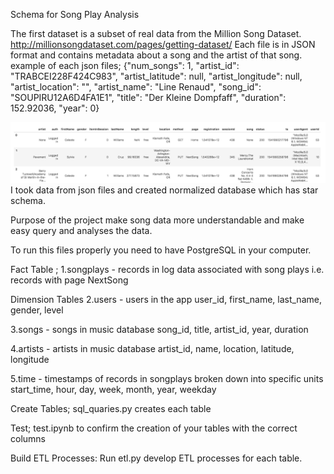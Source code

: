 Schema for Song Play Analysis

The first dataset is a subset of real data from the Million Song Dataset. 
http://millionsongdataset.com/pages/getting-dataset/
Each file is in JSON format and contains metadata about a song and the artist of that song. 
example of each json files; {"num_songs": 1, "artist_id": "TRABCEI228F424C983", "artist_latitude": null, "artist_longitude": null, "artist_location": "", "artist_name": "Line Renaud", "song_id": "SOUPIRU12A6D4FA1E1", "title": "Der Kleine Dompfaff", "duration": 152.92036, "year": 0}

![img.png](img.png)
I took data from json files and created normalized database which has star schema. 

Purpose of the project make song data more understandable and make easy query and analyses the data. 

To run this files properly you need to have PostgreSQL in your computer. 

Fact Table ; 
1.songplays - records in log data associated with song plays i.e. records with page NextSong

Dimension Tables
2.users - users in the app
user_id, first_name, last_name, gender, level

3.songs - songs in music database
song_id, title, artist_id, year, duration

4.artists - artists in music database
artist_id, name, location, latitude, longitude

5.time - timestamps of records in songplays broken down into specific units
start_time, hour, day, week, month, year, weekday

Create Tables; sql_quaries.py creates each table

Test; test.ipynb to confirm the creation of your tables with the correct columns

Build ETL Processes:
 Run etl.py develop ETL processes for each table.

